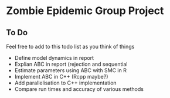 # Zombie Epidemic Group Project

## To Do
Feel free to add to this todo list as you think of things
* Define model dynamics in report
* Explian ABC in report (rejection and sequential
* Estimate parameters using ABC with SMC in R
* Implement ABC in C++ (Rcpp maybe?)
* Add parallelisation to C++ implementation
* Compare run times and accuracy of various methods
 
